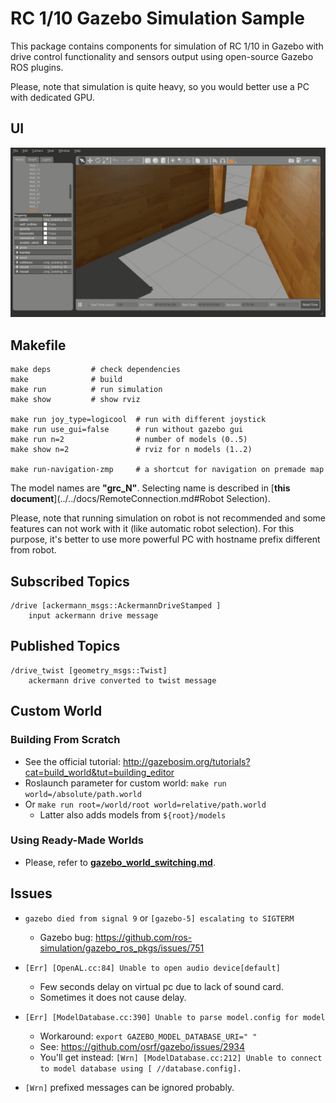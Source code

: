 # RC 1/10 Gazebo Simulation Sample

This package contains components for simulation of RC 1/10 in Gazebo with drive control functionality and sensors output using open-source Gazebo ROS plugins.

Please, note that simulation is quite heavy, so you would better use a PC with dedicated GPU.

## UI
![](docs/gazebo.gif)

## Makefile

```
make deps         # check dependencies
make              # build
make run          # run simulation 
make show         # show rviz

make run joy_type=logicool  # run with different joystick
make run use_gui=false      # run without gazebo gui
make run n=2                # number of models (0..5)
make show n=2               # rviz for n models (1..2)

make run-navigation-zmp     # a shortcut for navigation on premade map
```

The model names are **"grc_N"**. Selecting name is described in [**this document**](../../docs/RemoteConnection.md#Robot Selection).

Please, note that running simulation on robot is not recommended and some features can not work with it (like automatic robot selection). For this purpose, it's better to use more powerful PC with hostname prefix different from robot.

## Subscribed Topics

```
/drive [ackermann_msgs::AckermannDriveStamped ]
    input ackermann drive message
```

## Published Topics

```
/drive_twist [geometry_msgs::Twist]
    ackermann drive converted to twist message
```

## Custom World
### Building From Scratch
* See the official tutorial: http://gazebosim.org/tutorials?cat=build_world&tut=building_editor
* Roslaunch parameter for custom world: `make run world=/absolute/path.world`
* Or `make run root=/world/root world=relative/path.world`
    * Latter also adds models from `${root}/models`

### Using Ready-Made Worlds
* Please, refer to [**gazebo_world_switching.md**](docs/gazebo_world_switching.md).

## Issues

* `gazebo died from signal 9` or `[gazebo-5] escalating to SIGTERM`
    * Gazebo bug: https://github.com/ros-simulation/gazebo_ros_pkgs/issues/751

* `[Err] [OpenAL.cc:84] Unable to open audio device[default]`
    * Few seconds delay on virtual pc due to lack of sound card.
    * Sometimes it does not cause delay.

* `[Err] [ModelDatabase.cc:390] Unable to parse model.config for model`
    * Workaround: `export GAZEBO_MODEL_DATABASE_URI=" "`
    * See: https://github.com/osrf/gazebo/issues/2934
    * You'll get instead: `[Wrn] [ModelDatabase.cc:212] Unable to connect to model database using [ //database.config].`

* `[Wrn]` prefixed messages can be ignored probably.
